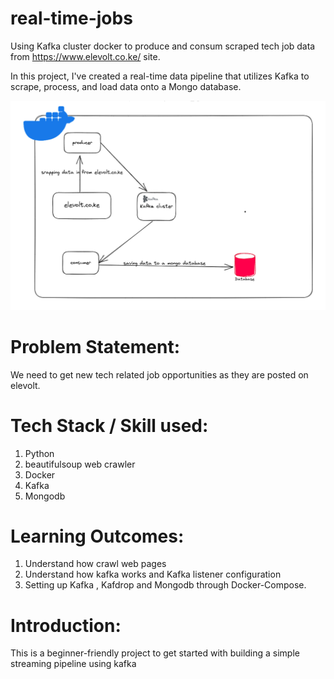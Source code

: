 # real-time-jobs

Using Kafka cluster docker to produce and consum scraped tech job data from https://www.elevolt.co.ke/ site.


In this project, I've created a real-time data pipeline that utilizes Kafka to scrape, process, and load data onto a Mongo database.





![kafka_proj](imgs/Screenshot%20from%202023-05-15%2011-18-33.png)
# Problem Statement:
We need to get new tech related job opportunities as they are posted on elevolt.
# Tech Stack / Skill used:

1.  Python
2.  beautifulsoup web crawler
3.  Docker
4.  Kafka
5.  Mongodb

# Learning Outcomes:

1.  Understand how crawl web pages
2.  Understand how kafka works and Kafka listener configuration
3.  Setting up Kafka , Kafdrop and Mongodb through Docker-Compose.

# Introduction:

This is a beginner-friendly project to get started with building a simple streaming pipeline using kafka


